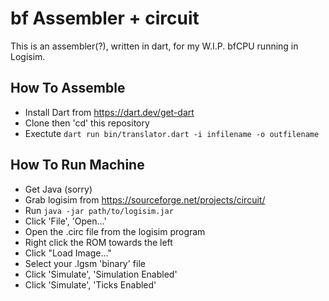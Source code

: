 # bf Assembler + circuit
This is an assembler(?), written in dart, for my W.I.P. bfCPU running in Logisim.

## How To Assemble
- Install Dart from https://dart.dev/get-dart
- Clone then 'cd' this repository
- Exectute ```dart run bin/translator.dart -i infilename -o outfilename```


## How To Run Machine
- Get Java (sorry)
- Grab logisim from https://sourceforge.net/projects/circuit/
- Run ```java -jar path/to/logisim.jar```
- Click 'File', 'Open...'
- Open the .circ file from the logisim program
- Right click the ROM towards the left
- Click "Load Image..."
- Select your .lgsm 'binary' file
- Click 'Simulate', 'Simulation Enabled'
- Click 'Simulate', 'Ticks Enabled'
